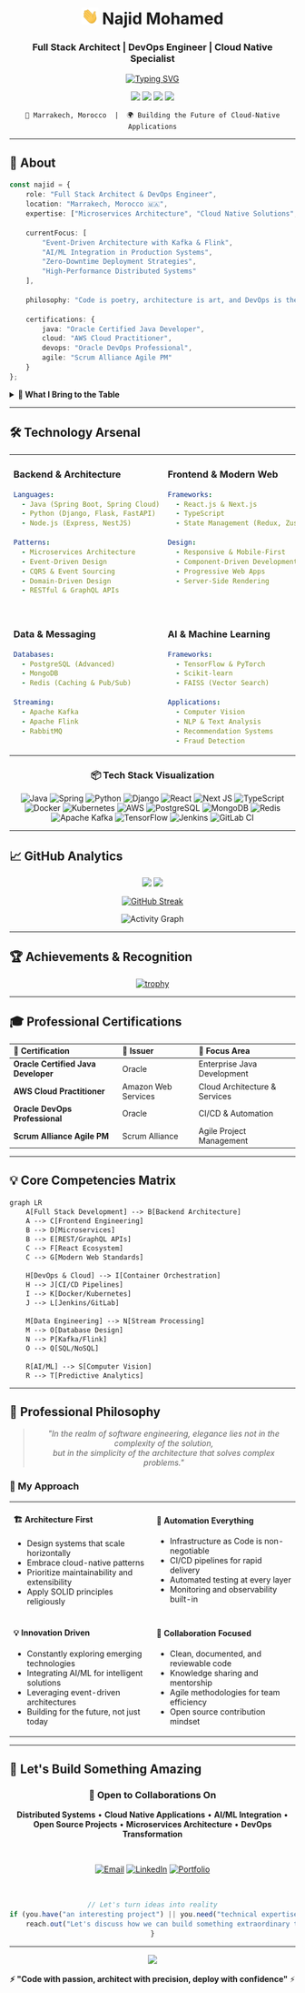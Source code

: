 <div align="center">

# <img src="https://raw.githubusercontent.com/ABSphreak/ABSphreak/master/gifs/Hi.gif" width="30px"> Najid Mohamed

### Full Stack Architect | DevOps Engineer | Cloud Native Specialist

[![Typing SVG](https://readme-typing-svg.herokuapp.com?font=Fira+Code&size=22&duration=3000&pause=1000&color=2E9EF7&center=true&vCenter=true&width=600&lines=Building+Scalable+Distributed+Systems;Cloud+Native+Architecture+Expert;Microservices+%26+DevOps+Enthusiast;AI-Driven+Solutions+Developer)](https://git.io/typing-svg)

<p align="center">
  <a href="mailto:najidmohamed2026@gmail.com"><img src="https://img.shields.io/badge/Email-D14836?style=flat-square&logo=gmail&logoColor=white"/></a>
  <a href="https://linkedin.com/in/najid-mohamed-1075932b5"><img src="https://img.shields.io/badge/LinkedIn-0077B5?style=flat-square&logo=linkedin&logoColor=white"/></a>
  <a href="https://github.com/NAJID-MOHAMED"><img src="https://img.shields.io/badge/GitHub-181717?style=flat-square&logo=github&logoColor=white"/></a>
  <img src="https://komarev.com/ghpvc/?username=NAJID-MOHAMED&color=blueviolet&style=flat-square&label=Profile+Views"/>
</p>

```ascii
📍 Marrakech, Morocco  |  🌍 Building the Future of Cloud-Native Applications
```

</div>

---

## 💫 About

```typescript
const najid = {
    role: "Full Stack Architect & DevOps Engineer",
    location: "Marrakech, Morocco 🇲🇦",
    expertise: ["Microservices Architecture", "Cloud Native Solutions", "DevOps Automation"],
    
    currentFocus: [
        "Event-Driven Architecture with Kafka & Flink",
        "AI/ML Integration in Production Systems",
        "Zero-Downtime Deployment Strategies",
        "High-Performance Distributed Systems"
    ],
    
    philosophy: "Code is poetry, architecture is art, and DevOps is the science that brings them to life",
    
    certifications: {
        java: "Oracle Certified Java Developer",
        cloud: "AWS Cloud Practitioner",
        devops: "Oracle DevOps Professional",
        agile: "Scrum Alliance Agile PM"
    }
};
```

<details>
<summary><b>🎯 What I Bring to the Table</b></summary>
<br>

- 🏗️ **Architecture**: Design and implement scalable microservices architectures with event-driven patterns
- ☁️ **Cloud Native**: Build cloud-agnostic solutions leveraging AWS, containerization, and orchestration
- 🔄 **DevOps Excellence**: Implement CI/CD pipelines, infrastructure as code, and automated deployment strategies
- 🤖 **AI Integration**: Develop intelligent systems using machine learning for real-world business problems
- 📊 **Data Engineering**: Design real-time data processing pipelines with Kafka and Flink
- 🚀 **Performance**: Optimize systems for high throughput, low latency, and exceptional user experience

</details>

---

## 🛠️ Technology Arsenal

<table align="center">
<tr>
<td valign="top" width="33%">

### Backend & Architecture
```yaml
Languages:
  - Java (Spring Boot, Spring Cloud)
  - Python (Django, Flask, FastAPI)
  - Node.js (Express, NestJS)

Patterns:
  - Microservices Architecture
  - Event-Driven Design
  - CQRS & Event Sourcing
  - Domain-Driven Design
  - RESTful & GraphQL APIs
```

</td>
<td valign="top" width="33%">

### Frontend & Modern Web
```yaml
Frameworks:
  - React.js & Next.js
  - TypeScript
  - State Management (Redux, Zustand)
  
Design:
  - Responsive & Mobile-First
  - Component-Driven Development
  - Progressive Web Apps
  - Server-Side Rendering
```

</td>
<td valign="top" width="33%">

### DevOps & Cloud
```yaml
Cloud Platforms:
  - AWS (EC2, ECS, Lambda, S3)
  - Docker & Kubernetes
  
CI/CD:
  - Jenkins & GitLab CI
  - GitHub Actions
  - ArgoCD
  
IaC:
  - Terraform
  - Ansible
```

</td>
</tr>
<tr>
<td valign="top" width="33%">

### Data & Messaging
```yaml
Databases:
  - PostgreSQL (Advanced)
  - MongoDB
  - Redis (Caching & Pub/Sub)
  
Streaming:
  - Apache Kafka
  - Apache Flink
  - RabbitMQ
```

</td>
<td valign="top" width="33%">

### AI & Machine Learning
```yaml
Frameworks:
  - TensorFlow & PyTorch
  - Scikit-learn
  - FAISS (Vector Search)
  
Applications:
  - Computer Vision
  - NLP & Text Analysis
  - Recommendation Systems
  - Fraud Detection
```

</td>
<td valign="top" width="33%">

### Tools & Practices
```yaml
Monitoring:
  - Prometheus & Grafana
  - ELK Stack
  
Practices:
  - Agile/Scrum Methodologies
  - TDD & BDD
  - Code Review & Pair Programming
  - Clean Code Principles
```

</td>
</tr>
</table>

<div align="center">

### 📦 Tech Stack Visualization

![Java](https://img.shields.io/badge/Java-ED8B00?style=for-the-badge&logo=openjdk&logoColor=white)
![Spring](https://img.shields.io/badge/Spring-6DB33F?style=for-the-badge&logo=spring&logoColor=white)
![Python](https://img.shields.io/badge/Python-3776AB?style=for-the-badge&logo=python&logoColor=white)
![Django](https://img.shields.io/badge/Django-092E20?style=for-the-badge&logo=django&logoColor=white)
![React](https://img.shields.io/badge/React-20232A?style=for-the-badge&logo=react&logoColor=61DAFB)
![Next JS](https://img.shields.io/badge/Next-black?style=for-the-badge&logo=next.js&logoColor=white)
![TypeScript](https://img.shields.io/badge/TypeScript-007ACC?style=for-the-badge&logo=typescript&logoColor=white)
![Docker](https://img.shields.io/badge/Docker-2496ED?style=for-the-badge&logo=docker&logoColor=white)
![Kubernetes](https://img.shields.io/badge/Kubernetes-326CE5?style=for-the-badge&logo=kubernetes&logoColor=white)
![AWS](https://img.shields.io/badge/AWS-232F3E?style=for-the-badge&logo=amazon-aws&logoColor=white)
![PostgreSQL](https://img.shields.io/badge/PostgreSQL-316192?style=for-the-badge&logo=postgresql&logoColor=white)
![MongoDB](https://img.shields.io/badge/MongoDB-4EA94B?style=for-the-badge&logo=mongodb&logoColor=white)
![Redis](https://img.shields.io/badge/Redis-DC382D?style=for-the-badge&logo=redis&logoColor=white)
![Apache Kafka](https://img.shields.io/badge/Apache_Kafka-231F20?style=for-the-badge&logo=apache-kafka&logoColor=white)
![TensorFlow](https://img.shields.io/badge/TensorFlow-FF6F00?style=for-the-badge&logo=TensorFlow&logoColor=white)
![Jenkins](https://img.shields.io/badge/Jenkins-D24939?style=for-the-badge&logo=Jenkins&logoColor=white)
![GitLab CI](https://img.shields.io/badge/GitLabCI-FC6D26?style=for-the-badge&logo=gitlab&logoColor=white)

</div>

---

## 📈 GitHub Analytics

<div align="center">
  
<img height="180em" src="https://github-readme-stats.vercel.app/api?username=NAJID-MOHAMED&show_icons=true&theme=react&hide_border=true&bg_color=0D1117&title_color=58A6FF&icon_color=58A6FF&count_private=true&include_all_commits=true" />
<img height="180em" src="https://github-readme-stats.vercel.app/api/top-langs/?username=NAJID-MOHAMED&layout=compact&theme=react&hide_border=true&bg_color=0D1117&title_color=58A6FF&langs_count=8" />

</div>

<div align="center">

[![GitHub Streak](https://streak-stats.demolab.com?user=NAJID-MOHAMED&theme=react&hide_border=true&background=0D1117&ring=58A6FF&fire=58A6FF&currStreakLabel=58A6FF)](https://git.io/streak-stats)

</div>

<div align="center">
  
![Activity Graph](https://github-readme-activity-graph.vercel.app/graph?username=NAJID-MOHAMED&theme=react-dark&hide_border=true&bg_color=0D1117&color=58A6FF&line=58A6FF&point=FFFFFF)

</div>

---

## 🏆 Achievements & Recognition

<div align="center">

[![trophy](https://github-profile-trophy.vercel.app/?username=NAJID-MOHAMED&theme=darkhub&no-frame=true&no-bg=true&row=1&column=7)](https://github.com/ryo-ma/github-profile-trophy)

</div>

---

## 🎓 Professional Certifications

<div align="center">

| 🏅 Certification | 🏢 Issuer | 🎯 Focus Area |
|:-----------------|:----------|:--------------|
| **Oracle Certified Java Developer** | Oracle | Enterprise Java Development |
| **AWS Cloud Practitioner** | Amazon Web Services | Cloud Architecture & Services |
| **Oracle DevOps Professional** | Oracle | CI/CD & Automation |
| **Scrum Alliance Agile PM** | Scrum Alliance | Agile Project Management |

</div>

---

## 💡 Core Competencies Matrix

```mermaid
graph LR
    A[Full Stack Development] --> B[Backend Architecture]
    A --> C[Frontend Engineering]
    B --> D[Microservices]
    B --> E[REST/GraphQL APIs]
    C --> F[React Ecosystem]
    C --> G[Modern Web Standards]
    
    H[DevOps & Cloud] --> I[Container Orchestration]
    H --> J[CI/CD Pipelines]
    I --> K[Docker/Kubernetes]
    J --> L[Jenkins/GitLab]
    
    M[Data Engineering] --> N[Stream Processing]
    M --> O[Database Design]
    N --> P[Kafka/Flink]
    O --> Q[SQL/NoSQL]
    
    R[AI/ML] --> S[Computer Vision]
    R --> T[Predictive Analytics]
```

---

## 🌟 Professional Philosophy

<div align="center">

> *"In the realm of software engineering, elegance lies not in the complexity of the solution,*  
> *but in the simplicity of the architecture that solves complex problems."*

</div>

### 🎯 My Approach

<table>
<tr>
<td width="50%">

#### 🏗️ **Architecture First**
- Design systems that scale horizontally
- Embrace cloud-native patterns
- Prioritize maintainability and extensibility
- Apply SOLID principles religiously

</td>
<td width="50%">

#### 🚀 **Automation Everything**
- Infrastructure as Code is non-negotiable
- CI/CD pipelines for rapid delivery
- Automated testing at every layer
- Monitoring and observability built-in

</td>
</tr>
<tr>
<td width="50%">

#### 💡 **Innovation Driven**
- Constantly exploring emerging technologies
- Integrating AI/ML for intelligent solutions
- Leveraging event-driven architectures
- Building for the future, not just today

</td>
<td width="50%">

#### 🤝 **Collaboration Focused**
- Clean, documented, and reviewable code
- Knowledge sharing and mentorship
- Agile methodologies for team efficiency
- Open source contribution mindset

</td>
</tr>
</table>

---

## 🔗 Let's Build Something Amazing

<div align="center">

### 💬 Open to Collaborations On

**Distributed Systems** • **Cloud Native Applications** • **AI/ML Integration** • **Open Source Projects** • **Microservices Architecture** • **DevOps Transformation**

<br>

[![Email](https://img.shields.io/badge/Email-najidmohamed2026%40gmail.com-D14836?style=for-the-badge&logo=gmail&logoColor=white)](mailto:najidmohamed2026@gmail.com)
[![LinkedIn](https://img.shields.io/badge/Connect_on_LinkedIn-0077B5?style=for-the-badge&logo=linkedin&logoColor=white)](https://linkedin.com/in/najid-mohamed-1075932b5)
[![Portfolio](https://img.shields.io/badge/View_Portfolio-000000?style=for-the-badge&logo=github&logoColor=white)](https://github.com/NAJID-MOHAMED)

<br>

```javascript
// Let's turn ideas into reality
if (you.have("an interesting project") || you.need("technical expertise")) {
    reach.out("Let's discuss how we can build something extraordinary together");
}
```

---

<img src="https://raw.githubusercontent.com/Trilokia/Trilokia/379277808c61ef204768a61bbc5d25bc7798ccf1/bottom_header.svg" />

**⚡ "Code with passion, architect with precision, deploy with confidence"** ⚡

</div>
